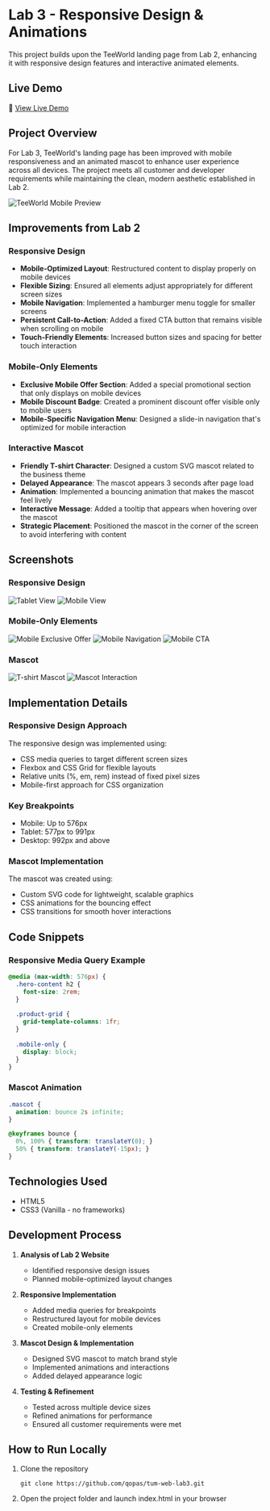 # Lab 3 - Responsive Design & Animations

This project builds upon the TeeWorld landing page from Lab 2, enhancing it with responsive design features and interactive animated elements.

## Live Demo

🔗 [View Live Demo](https://qopas.github.io/tum-web-lab2/)

## Project Overview

For Lab 3, TeeWorld's landing page has been improved with mobile responsiveness and an animated mascot to enhance user experience across all devices. The project meets all customer and developer requirements while maintaining the clean, modern aesthetic established in Lab 2.

![TeeWorld Mobile Preview](screenshots/mobile-view.jpg)

## Improvements from Lab 2

### Responsive Design

- **Mobile-Optimized Layout**: Restructured content to display properly on mobile devices
- **Flexible Sizing**: Ensured all elements adjust appropriately for different screen sizes
- **Mobile Navigation**: Implemented a hamburger menu toggle for smaller screens
- **Persistent Call-to-Action**: Added a fixed CTA button that remains visible when scrolling on mobile
- **Touch-Friendly Elements**: Increased button sizes and spacing for better touch interaction

### Mobile-Only Elements

- **Exclusive Mobile Offer Section**: Added a special promotional section that only displays on mobile devices
- **Mobile Discount Badge**: Created a prominent discount offer visible only to mobile users
- **Mobile-Specific Navigation Menu**: Designed a slide-in navigation that's optimized for mobile interaction

### Interactive Mascot

- **Friendly T-shirt Character**: Designed a custom SVG mascot related to the business theme
- **Delayed Appearance**: The mascot appears 3 seconds after page load
- **Animation**: Implemented a bouncing animation that makes the mascot feel lively
- **Interactive Message**: Added a tooltip that appears when hovering over the mascot
- **Strategic Placement**: Positioned the mascot in the corner of the screen to avoid interfering with content

## Screenshots

### Responsive Design

![Tablet View](screenshots/tablet-view.jpg)
![Mobile View](screenshots/mobile-view.jpg)

### Mobile-Only Elements

![Mobile Exclusive Offer](screenshots/mobile-exclusive.jpg)
![Mobile Navigation](screenshots/mobile-nav.jpg)
![Mobile CTA](screenshots/mobile-cta.jpg)

### Mascot

![T-shirt Mascot](screenshots/mascot.jpg)
![Mascot Interaction](screenshots/mascot-interaction.jpg)

## Implementation Details

### Responsive Design Approach

The responsive design was implemented using:
- CSS media queries to target different screen sizes
- Flexbox and CSS Grid for flexible layouts
- Relative units (%, em, rem) instead of fixed pixel sizes
- Mobile-first approach for CSS organization

### Key Breakpoints

- Mobile: Up to 576px
- Tablet: 577px to 991px
- Desktop: 992px and above

### Mascot Implementation

The mascot was created using:
- Custom SVG code for lightweight, scalable graphics
- CSS animations for the bouncing effect
- CSS transitions for smooth hover interactions

## Code Snippets

### Responsive Media Query Example

```css
@media (max-width: 576px) {
  .hero-content h2 {
    font-size: 2rem;
  }
  
  .product-grid {
    grid-template-columns: 1fr;
  }
  
  .mobile-only {
    display: block;
  }
}
```

### Mascot Animation

```css
.mascot {
  animation: bounce 2s infinite;
}

@keyframes bounce {
  0%, 100% { transform: translateY(0); }
  50% { transform: translateY(-15px); }
}
```

## Technologies Used

- HTML5
- CSS3 (Vanilla - no frameworks)
## Development Process

1. **Analysis of Lab 2 Website**
   - Identified responsive design issues
   - Planned mobile-optimized layout changes

2. **Responsive Implementation**
   - Added media queries for breakpoints
   - Restructured layout for mobile devices
   - Created mobile-only elements

3. **Mascot Design & Implementation**
   - Designed SVG mascot to match brand style
   - Implemented animations and interactions
   - Added delayed appearance logic

4. **Testing & Refinement**
   - Tested across multiple device sizes
   - Refined animations for performance
   - Ensured all customer requirements were met

## How to Run Locally

1. Clone the repository
   ```
   git clone https://github.com/qopas/tum-web-lab3.git
   ```

2. Open the project folder and launch index.html in your browser
